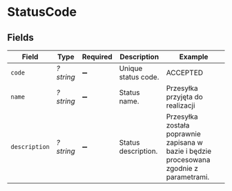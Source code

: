 # StatusCode


## Fields

| Field                                                                                    | Type                                                                                     | Required                                                                                 | Description                                                                              | Example                                                                                  |
| ---------------------------------------------------------------------------------------- | ---------------------------------------------------------------------------------------- | ---------------------------------------------------------------------------------------- | ---------------------------------------------------------------------------------------- | ---------------------------------------------------------------------------------------- |
| `code`                                                                                   | *?string*                                                                                | :heavy_minus_sign:                                                                       | Unique status code.                                                                      | ACCEPTED                                                                                 |
| `name`                                                                                   | *?string*                                                                                | :heavy_minus_sign:                                                                       | Status name.                                                                             | Przesyłka przyjęta do realizacji                                                         |
| `description`                                                                            | *?string*                                                                                | :heavy_minus_sign:                                                                       | Status description.                                                                      | Przesyłka została poprawnie zapisana w bazie i będzie procesowana zgodnie z parametrami. |
